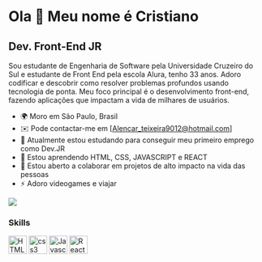 
Ola 👋 Meu nome é Cristiano
==========================

Dev. Front-End JR
-----------------------------

Sou estudante de Engenharia de Software pela Universidade Cruzeiro do Sul e estudante de Front End pela escola Alura, tenho 33 anos. Adoro codificar e descobrir como resolver problemas profundos usando tecnologia de ponta. Meu foco principal é o desenvolvimento front-end, fazendo aplicações que impactam a vida de milhares de usuários.

* 🌍 Moro em São Paulo, Brasil
* ✉️ Pode contactar-me em [Alencar_teixeira9012@hotmail.com]
* 🚀 Atualmente estou estudando para conseguir meu primeiro emprego como Dev.JR
* 🧠 Estou aprendendo HTML, CSS, JAVASCRIPT e REACT
* 🤝 Estou aberto a colaborar em projetos de alto impacto na vida das pessoas
* ⚡ Adoro videogames e viajar

<a href="https://github.com/Calencar22" target="_blank" rel="noreferrer"><img
src="https://img.shields.io/github/followers/calencar?logo=github&style=for-the-badge&color=3382ed&labelColor=171717" /></a>

### Skills

<p align="left">
<a href="https://developer.mozilla.org/en-US/docs/Glossary/HTML5" target="_blank" rel="noreferrer"><img src="https://raw.githubusercontent.com/danielcranney/readme-generator/main/public/icons/skills/html5-colored.svg" width="36" height="36" alt="HTML5" /></a>
 <a href="https://developer.mozilla.org/en-US/docs/Web/CSS" target="_blank" rel="noreferrer"><img src="https://raw.githubusercontent.com/danielcranney/readme-generator/main/public/icons/skills/css3-colored.svg" width="36" height="36" alt="css3" /></a>
 <a href="https://developer.mozilla.org/en-US/docs/Web/JavaScript" target="_blank" rel="noreferrer"><img src="https://raw.githubusercontent.com/danielcranney/readme-generator/main/public/icons/skills/javascript-colored.svg" height="36" alt="Javascript" /></a>
<a href="https://reactjs.org/" target="_blank" rel="noreferrer"><img src="https://raw.githubusercontent.com/danielcranney/readme-generator/main/public/icons/skills/react-colored.svg" width="36" height="36" alt="React" /></a>

